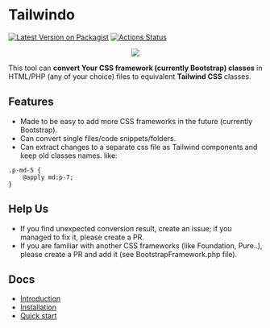 # Tailwindo

[![Latest Version on Packagist](https://img.shields.io/packagist/v/osenco/tailwindo.svg?style=flat-square)](https://packagist.org/packages/osenco/tailwindo)
[![Actions Status](https://github.com/osenco/tailwindo/workflows/Tests/badge.svg)](https://github.com/osenco/tailwindo/actions)

<p align="center">
  <img src="https://pbs.twimg.com/media/DQ-mDgSX0AUpCPL.png">
</p>

This tool can **convert Your CSS framework (currently Bootstrap) classes** in HTML/PHP (any of your choice) files to equivalent **Tailwind CSS** classes.

## Features

-   Made to be easy to add more CSS frameworks in the future (currently Bootstrap).
-   Can convert single files/code snippets/folders.
-   Can extract changes to a separate css file as Tailwind components and keep old classes names. like:

```
.p-md-5 {
	@apply md:p-7;
}
```

## Help Us

-   If you find unexpected conversion result, create an issue; if you managed to fix it, please create a PR.
-   If you are familiar with another CSS frameworks (like Foundation, Pure..), please create a PR and add it (see BootstrapFramework.php file).

## Docs

-   [Introduction](docs/1_introduction.md)
-   [Installation](docs/2_installation.md)
-   [Quick start](docs/3_quick-start.md)
